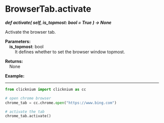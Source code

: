 
# BrowserTab.activate

***def activate(
        self,
        is_topmost: bool = True
    ) -> None***  

Activate the browser tab.  

**Parameters:**  
    &emsp;**is_topmost**: bool    
        &emsp;&emsp; It defines whether to set the browser window topmost.  

**Returns:**  
    &emsp;None

**Example:**
***
```python
from clicknium import clicknium as cc

# open chrome browser
chrome_tab = cc.chrome.open("https://www.bing.com")

# activate the tab
chrome_tab.activate()
```